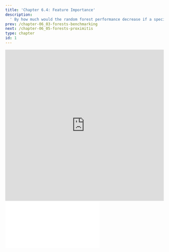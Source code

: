 ```yaml
---
title: 'Chapter 6.4: Feature Importance'
description:
  ' By how much would the random forest performance decrease if a specific feature were removed or rendered useless? The basic idea of this chapter is to examine this question. You will also learn what feature importance is and how to compute it.'
prev: /chapter-06_03-forests-benchmarking
next: /chapter-06_05-forests-proximitis
type: chapter
id: 1
---
```


<exercise id="1" title="Video Lecture">

<iframe width="100%" height="480" src="https://www.youtube.com/embed/cw4qG9ePZ9Y" frameborder="0" allow="accelerometer; autoplay; encrypted-media; gyroscope; picture-in-picture" allowfullscreen></iframe>

</exercise>

<exercise id="2" title="Slides">

<object data="pdfs/6/slides-forests-featureimportance.pdf" type="application/pdf" style="width:100%;height:480px">
    <embed src="pdfs/6/slides-forests-featureimportance.pdf" type="application/pdf" />
</object>

</exercise>

